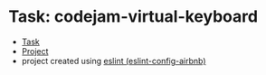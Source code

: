 # Task: codejam-virtual-keyboard

-  [Task](https://github.com/rolling-scopes-school/tasks/blob/master/tasks/codejam-virtual-keyboard.md)
-  [Project](https://ta-tiana.github.io/codejam-virtual-keyboard)
-  project created using [eslint (eslint-config-airbnb)](https://eslint.org/)
